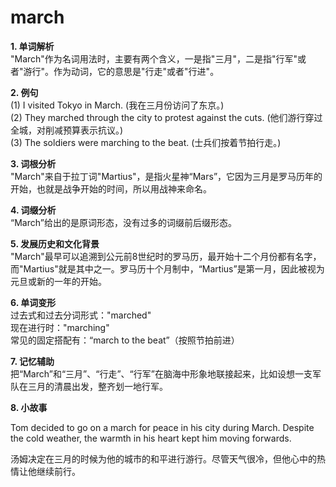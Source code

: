 # march

**1\. 单词解析**  
"March"作为名词用法时，主要有两个含义，一是指"三月"，二是指"行军"或者"游行"。作为动词，它的意思是"行走"或者"行进"。

  

**2\. 例句**  
(1) I visited Tokyo in March. (我在三月份访问了东京。)  
(2) They marched through the city to protest against the cuts. (他们游行穿过全城，对削减预算表示抗议。)  
(3) The soldiers were marching to the beat. (士兵们按着节拍行走。)

  

**3\. 词根分析**  
"March"来自于拉丁词"Martius"，是指火星神“Mars”，它因为三月是罗马历年的开始，也就是战争开始的时间，所以用战神来命名。

  

**4\. 词缀分析**  
“March”给出的是原词形态，没有过多的词缀前后缀形态。

  

**5\. 发展历史和文化背景**  
"March"最早可以追溯到公元前8世纪时的罗马历，最开始十二个月份都有名字，而"Martius"就是其中之一。罗马历十个月制中，“Martius”是第一月，因此被视为元旦或新的一年的开始。

  

**6\. 单词变形**  
过去式和过去分词形式："marched"  
现在进行时："marching"  
常见的固定搭配有：“march to the beat”（按照节拍前进）

  

**7\. 记忆辅助**  
把“March”和“三月”、“行走”、“行军”在脑海中形象地联接起来，比如设想一支军队在三月的清晨出发，整齐划一地行军。

  

**8\. 小故事**

  

Tom decided to go on a march for peace in his city during March. Despite the cold weather, the warmth in his heart kept him moving forwards.

  

汤姆决定在三月的时候为他的城市的和平进行游行。尽管天气很冷，但他心中的热情让他继续前行。
